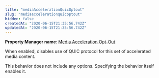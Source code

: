 ```yaml
---
title: "mediaAccelerationQuicOptout"
slug: "mediaaccelerationquicoptout"
hidden: false
createdAt: "2020-06-15T21:35:56.742Z"
updatedAt: "2020-06-15T21:35:56.742Z"
---
```

__Property Manager name__: [Media Acceleration Opt-Out](https://control.akamai.com/wh/CUSTOMER/AKAMAI/en-US/WEBHELP/property-manager/property-manager-help/csh_lookup.html?id=PM_9035)

When enabled, disables use of QUIC protocol for this set of accelerated media content.

This behavior does not include any options. Specifying the behavior itself enables it.

</div>

<div class="feature" data-feature="mediaClient" markdown="1">
